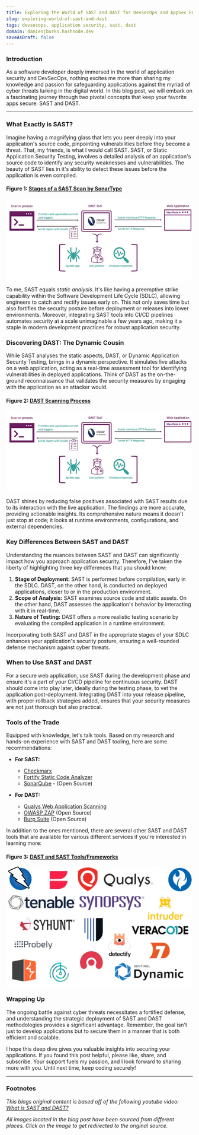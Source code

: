 ```yaml
---
title: Exploring the World of SAST and DAST for DevSecOps and AppSec Engineers
slug: exploring-world-of-sast-and-dast
tags: devsecops, application security, sast, dast
domain: damienjburks.hashnode.dev
saveAsDraft: false
---
```


### Introduction

As a software developer deeply immersed in the world of application security and DevSecOps, nothing excites me more than sharing my knowledge and passion for safeguarding applications against the myriad of cyber threats lurking in the digital world. In this blog post, we will embark on a fascinating journey through two pivotal concepts that keep your favorite apps secure: SAST and DAST.

---

### What Exactly is SAST?

Imagine having a magnifying glass that lets you peer deeply into your application's source code, pinpointing vulnerabilities before they become a threat. That, my friends, is what I would call SAST. SAST, or Static Application Security Testing, involves a detailed analysis of an application's source code to identify any security weaknesses and vulnerabilities. The beauty of SAST lies in it's ability to detect these issues before the application is even compiled.

#### Figure 1: [Stages of a SAST Scan by SonarType](https://www.sonatype.com/hs-fs/hubfs/stages-of-sast.jpg?width=2000&height=1499&name=stages-of-sast.jpg)

<div style="text-align:center;">
    <img src="https://raw.githubusercontent.com/The-DevSec-Blueprint/dsb-digest/main/assets/exploring_the_world_of_sasts_and_dast/dast_process_overview.webp" alt="Stages of a SAST Scan by Sonatype" style="display:block;margin:auto;">
</div>

To me, SAST equals _static analysis_. It's like having a preemptive strike capability within the Software Development Life Cycle (SDLC), allowing engineers to catch and rectify issues early on. This not only saves time but also fortifies the security posture before deployment or releases into lower environments. Moreover, integrating SAST tools into CI/CD pipelines automates security at a scale unimaginable a few years ago, making it a staple in modern development practices for robust application security.

### Discovering DAST: The Dynamic Cousin

While SAST analyses the static aspects, DAST, or Dynamic Application Security Testing, brings in a dynamic perspective. It simulates live attacks on a web application, acting as a real-time assessment tool for identifying vulnerabilities in deployed applications. Think of DAST as the on-the-ground reconnaissance that validates the security measures by engaging with the application as an attacker would.

#### Figure 2: [DAST Scanning Process](https://miro.medium.com/v2/resize:fit:720/format:webp/1*ovjOeWWoqzHeN6TvXbOeQQ.png)

<div style="text-align:center;">
    <img src="https://raw.githubusercontent.com/The-DevSec-Blueprint/dsb-digest/main/assets/exploring_the_world_of_sasts_and_dast/dast_process_overview.webp" alt="Automate Dynamic Application Security Testing (DAST) with Gitlab CI/CD" style="display:block;margin:auto;">
</div>

DAST shines by reducing false positives associated with SAST results due to its interaction with the live application. The findings are more accurate, providing actionable insights. Its comprehensive nature means it doesn't just stop at code; it looks at runtime environments, configurations, and external dependencies.

### Key Differences Between SAST and DAST

Understanding the nuances between SAST and DAST can significantly impact how you approach application security. Therefore, I've taken the liberty of highlighting three key differences that you should know:

1. **Stage of Deployment:** SAST is performed before compilation, early in the SDLC. DAST, on the other hand, is conducted on deployed applications, closer to or in the production environment.
2. **Scope of Analysis:** SAST examines source code and static assets. On the other hand, DAST assesses the application's behavior by interacting with it in real-time.
3. **Nature of Testing:** DAST offers a more realistic testing scenario by evaluating the compiled application in a runtime environment.

Incorporating both SAST and DAST in the appropriate stages of your SDLC enhances your application's security posture, ensuring a well-rounded defense mechanism against cyber threats.

### When to Use SAST and DAST

For a secure web application, use SAST during the development phase and ensure it's a part of your CI/CD pipeline for continuous security. DAST should come into play later, ideally during the testing phase, to vet the application post-deployment. Integrating DAST into your release pipeline, with proper rollback strategies added, ensures that your security measures are not just thorough but also practical.

### Tools of the Trade

Equipped with knowledge, let's talk tools. Based on my research and hands-on experience with SAST and DAST tooling, here are some recommendations:

- **For SAST:**
  - [Checkmarx](https://checkmarx.com/product/application-security-platform/)
  - [Fortify Static Code Analyzer](https://www.microfocus.com/documentation/fortify-static-code/)
  - [SonarQube](https://www.sonarsource.com/products/sonarqube/) - (Open Source)

- **For DAST:**
  - [Qualys Web Application Scanning](https://www.qualys.com/apps/web-app-scanning/)
  - [OWASP ZAP](https://www.zaproxy.org) (Open Source)
  - [Burp Suite](https://portswigger.net/burp) (Open Source)

In addition to the ones mentioned, there are several other SAST and DAST tools that are available for various different services if you're interested in learning more:

#### Figure 3: [DAST and SAST Tools/Frameworks](https://miro.medium.com/v2/resize:fit:720/format:webp/1*ovjOeWWoqzHeN6TvXbOeQQ.png)
<div style="text-align:center;">
    <img src="https://raw.githubusercontent.com/The-DevSec-Blueprint/dsb-digest/main/assets/exploring_the_world_of_sasts_and_dast/tooling.webp" alt="Automate Dynamic Application Security Testing (DAST) with Gitlab CI/CD" style="display:block;margin:auto;">
</div>

### Wrapping Up

The ongoing battle against cyber threats necessitates a fortified defense, and understanding the strategic deployment of SAST and DAST methodologies provides a significant advantage. Remember, the goal isn't just to develop applications but to secure them in a manner that is both efficient and scalable.

I hope this deep dive gives you valuable insights into securing your applications. If you found this post helpful, please like, share, and subscribe. Your support fuels my passion, and I look forward to sharing more with you. Until next time, keep coding securely!

----

### Footnotes
_This blogs original content is based off of the following youtube video: [What is SAST and DAST?](https://www.youtube.com/watch?v=Nz7WCh9HQpo&t=1s)_

_All images located in the blog post have been sourced from different places. Click on the image to get redirected to the original source._
